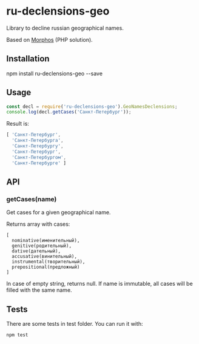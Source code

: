 # ru-declensions-geo
Library to decline russian geographical names.

Based on [Morphos](https://raw.githubusercontent.com/wapmorgan/Morphos/) (PHP solution).

## Installation
npm install ru-declensions-geo --save

## Usage
```javascript
const decl = require('ru-declensions-geo').GeoNamesDeclensions;
console.log(decl.getCases('Санкт-Петербург'));
```
Result is:
```javascript
[ 'Санкт-Петербург',
  'Санкт-Петербурга',
  'Санкт-Петербургу',
  'Санкт-Петербург',
  'Санкт-Петербургом',
  'Санкт-Петербурге' ]
```

## API
### getCases(name)
Get cases for a given geographical name.

Returns array with cases:
```
[
  nominative(именительный),
  genitive(родительный),
  dative(дательный),
  accusative(винительный),
  instrumental(творительный),
  prepositional(предложный)
] 
```

In case of empty string, returns null. If name is immutable, all cases will be filled with the same name.
 
## Tests
There are some tests in test folder. You can run it with:
```bash
npm test
```
